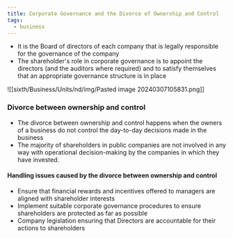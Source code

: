 ```yaml
---
title: Corporate Governance and the Divorce of Ownership and Control
tags:
  - business
---
```

- It is the Board of directors of each company that is legally responsible for the governance of the company
- The shareholder's role in corporate governance is to appoint the directors (and the auditors where required) and to satisfy themselves that an appropriate governance structure is in place


![[sixth/Business/Units/nd/img/Pasted image 20240307105831.png]]

### Divorce between ownership and control

- The divorce between ownership and control happens when the owners of a business do not control the day-to-day decisions made in the business
- The majority of shareholders in public companies are not involved in any way with operational decision-making by the companies in which they have invested.

#### Handling issues caused by the divorce between ownership and control

- Ensure that financial rewards and incentives offered to managers are aligned with shareholder interests
- Implement suitable corporate governance procedures to ensure shareholders are protected as far as possible
- Company legislation ensuring that Directors are accountable for their actions to shareholders

